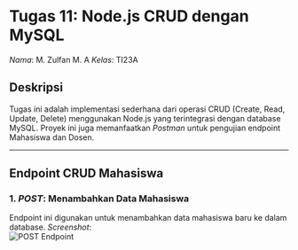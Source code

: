 # Tugas 11: Node.js CRUD dengan MySQL

*Nama*: M. Zulfan M. A 
*Kelas*: TI23A  

## Deskripsi
Tugas ini adalah implementasi sederhana dari operasi CRUD (Create, Read, Update, Delete) menggunakan Node.js yang terintegrasi dengan database MySQL. Proyek ini juga memanfaatkan *Postman* untuk pengujian endpoint Mahasiswa dan Dosen.

---

## Endpoint CRUD Mahasiswa

### 1. *POST*: Menambahkan Data Mahasiswa
Endpoint ini digunakan untuk menambahkan data mahasiswa baru ke dalam database. 
*Screenshot*:  
![POST Endpoint](https://github.com/user-attachments/assets/128121dc-00c3-472e-a94c-fcd145f550cc)
